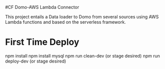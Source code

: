 #CF Domo-AWS Lambda Connector

This project entails a Data loader to Domo from several sources using AWS Lambda functions and based on the serverless framework.

# First Time Deploy
npm install
npm install mysql
npm run clean-dev (or stage desired)
npm run deploy-dev (or stage desired)
